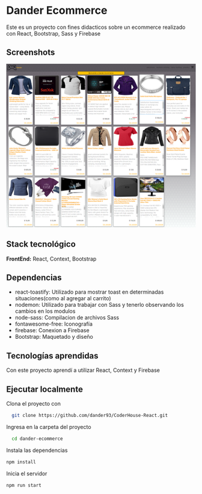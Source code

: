  
# Dander Ecommerce 
Este es un proyecto con fines didacticos sobre un ecommerce
 realizado con React, Bootstrap, Sass y Firebase

## Screenshots  

![App Screenshot](https://github.com/dander93/CoderHouse-React/blob/master/dander-ecommerce/src/assets/images/screencapture-localhost-3000-2023-02-08-00_05_51.png)

## Stack tecnológico  

**FrontEnd:** React, Context, Bootstrap


## Dependencias

* react-toastify: Utilizado para mostrar toast en determinadas situaciones(como al agregar al carrito)
* nodemon: Utilizado para trabajar con Sass y tenerlo observando los cambios en los modulos
* node-sass: Compilacion de archivos Sass
* fontawesome-free: Iconografía
* firebase: Conexion a Firebase
* Bootstrap: Maquetado y diseño

## Tecnologías aprendidas 

Con este proyecto aprendí a utilizar React, Context y Firebase

## Ejecutar localmente

Clona el proyecto con

~~~bash  
  git clone https://github.com/dander93/CoderHouse-React.git
~~~

Ingresa en la carpeta del proyecto 

~~~bash  
  cd dander-ecommerce
~~~

Instala las dependencias  

~~~bash  
npm install
~~~

Inicia el servidor  

~~~bash  
npm run start
~~~

